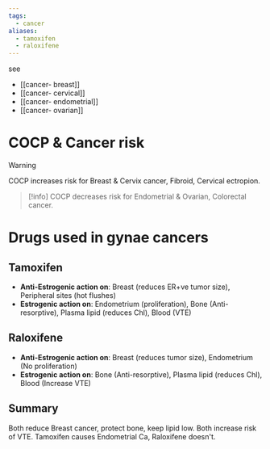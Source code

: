 ```yaml
---
tags:
  - cancer
aliases:
  - tamoxifen
  - raloxifene
---
```

see
- [[cancer- breast]]
- [[cancer- cervical]]
- [[cancer- endometrial]]
- [[cancer- ovarian]]
# COCP & Cancer risk
>[!warning]
>COCP increases risk for Breast & Cervix cancer, Fibroid, Cervical ectropion.

>[!info]
>COCP decreases risk for Endometrial & Ovarian, Colorectal cancer.

# Drugs used in gynae cancers
## Tamoxifen
- **Anti-Estrogenic action on**: Breast (reduces ER+ve tumor size), Peripheral sites (hot flushes)
- **Estrogenic action on**: Endometrium (proliferation), Bone (Anti-resorptive), Plasma lipid (reduces Chl), Blood (VTE)

## Raloxifene
- **Anti-Estrogenic action on**: Breast (reduces tumor size), Endometrium (No proliferation)
- **Estrogenic action on**: Bone (Anti-resorptive), Plasma lipid (reduces Chl), Blood (Increase VTE)

## Summary
Both reduce Breast cancer, protect bone, keep lipid low. 
Both increase risk of VTE. 
Tamoxifen causes Endometrial Ca, Raloxifene doesn't.